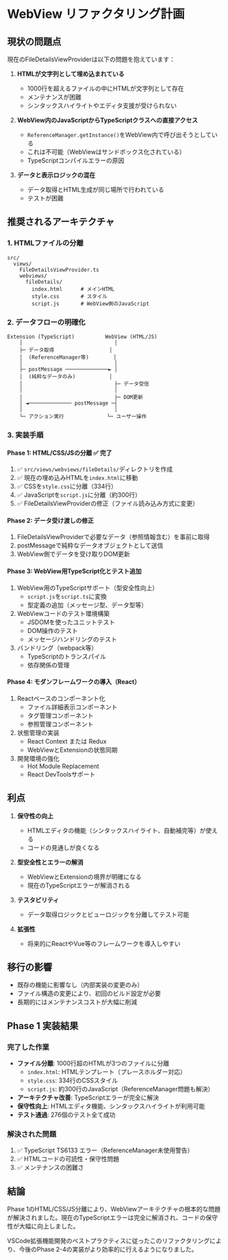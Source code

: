 # WebView リファクタリング計画

## 現状の問題点

現在のFileDetailsViewProviderは以下の問題を抱えています：

1. **HTMLが文字列として埋め込まれている**
   - 1000行を超えるファイルの中にHTMLが文字列として存在
   - メンテナンスが困難
   - シンタックスハイライトやエディタ支援が受けられない

2. **WebView内のJavaScriptからTypeScriptクラスへの直接アクセス**
   - `ReferenceManager.getInstance()`をWebView内で呼び出そうとしている
   - これは不可能（WebViewはサンドボックス化されている）
   - TypeScriptコンパイルエラーの原因

3. **データと表示ロジックの混在**
   - データ取得とHTML生成が同じ場所で行われている
   - テストが困難

## 推奨されるアーキテクチャ

### 1. HTMLファイルの分離

```
src/
  views/
    FileDetailsViewProvider.ts
    webviews/
      fileDetails/
        index.html      # メインHTML
        style.css       # スタイル
        script.js       # WebView側のJavaScript
```

### 2. データフローの明確化

```
Extension (TypeScript)          WebView (HTML/JS)
    │                              │
    ├─ データ取得                  │
    │  (ReferenceManager等)        │
    │                              │
    ├─ postMessage ──────────────► │
    │  (純粋なデータのみ)           │ 
    │                              ├─ データ受信
    │                              │
    │                              ├─ DOM更新
    │ ◄────────────── postMessage ─┤
    │                              │
    └─ アクション実行              └─ ユーザー操作
```

### 3. 実装手順

#### Phase 1: HTML/CSS/JSの分離 ✅ **完了**
1. ✅ `src/views/webviews/fileDetails/`ディレクトリを作成
2. ✅ 現在の埋め込みHTMLを`index.html`に移動
3. ✅ CSSを`style.css`に分離（334行）
4. ✅ JavaScriptを`script.js`に分離（約300行）
5. ✅ FileDetailsViewProviderの修正（ファイル読み込み方式に変更）

#### Phase 2: データ受け渡しの修正
1. FileDetailsViewProviderで必要なデータ（参照情報含む）を事前に取得
2. postMessageで純粋なデータオブジェクトとして送信
3. WebView側でデータを受け取りDOM更新

#### Phase 3: WebView用TypeScript化とテスト追加
1. WebView用のTypeScriptサポート（型安全性向上）
   - `script.js`を`script.ts`に変換
   - 型定義の追加（メッセージ型、データ型等）
2. WebViewコードのテスト環境構築
   - JSDOMを使ったユニットテスト
   - DOM操作のテスト
   - メッセージハンドリングのテスト
3. バンドリング（webpack等）
   - TypeScriptのトランスパイル
   - 依存関係の管理

#### Phase 4: モダンフレームワークの導入（React）
1. Reactベースのコンポーネント化
   - ファイル詳細表示コンポーネント
   - タグ管理コンポーネント
   - 参照管理コンポーネント
2. 状態管理の実装
   - React Context または Redux
   - WebViewとExtensionの状態同期
3. 開発環境の強化
   - Hot Module Replacement
   - React DevToolsサポート

## 利点

1. **保守性の向上**
   - HTMLエディタの機能（シンタックスハイライト、自動補完等）が使える
   - コードの見通しが良くなる

2. **型安全性とエラーの解消**
   - WebViewとExtensionの境界が明確になる
   - 現在のTypeScriptエラーが解消される

3. **テスタビリティ**
   - データ取得ロジックとビューロジックを分離してテスト可能

4. **拡張性**
   - 将来的にReactやVue等のフレームワークを導入しやすい

## 移行の影響

- 既存の機能に影響なし（内部実装の変更のみ）
- ファイル構造の変更により、初回のビルド設定が必要
- 長期的にはメンテナンスコストが大幅に削減

## Phase 1 実装結果

### 完了した作業
- **ファイル分離**: 1000行超のHTMLが3つのファイルに分離
  - `index.html`: HTMLテンプレート（プレースホルダー対応）
  - `style.css`: 334行のCSSスタイル
  - `script.js`: 約300行のJavaScript（ReferenceManager問題も解決）
- **アーキテクチャ改善**: TypeScriptエラーが完全に解決
- **保守性向上**: HTMLエディタ機能、シンタックスハイライトが利用可能
- **テスト通過**: 276個のテスト全て成功

### 解決された問題
1. ✅ TypeScript TS6133 エラー（ReferenceManager未使用警告）
2. ✅ HTMLコードの可読性・保守性問題
3. ✅ メンテナンスの困難さ

## 結論

Phase 1のHTML/CSS/JS分離により、WebViewアーキテクチャの根本的な問題が解決されました。現在のTypeScriptエラーは完全に解消され、コードの保守性が大幅に向上しました。

VSCode拡張機能開発のベストプラクティスに従ったこのリファクタリングにより、今後のPhase 2-4の実装がより効率的に行えるようになりました。